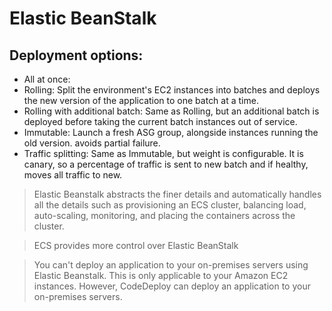 # Elastic BeanStalk

## Deployment options:

- All at once: 
- Rolling: Split the environment's EC2 instances into batches and deploys the new version of the application to one batch at a time.
- Rolling with additional batch: Same as Rolling, but an additional batch is deployed before taking the current batch instances out of service.
- Immutable: Launch a fresh ASG group, alongside instances running the old version. avoids partial failure. 
- Traffic splitting: Same as Immutable, but weight is configurable. It is canary, so a percentage of traffic is sent to new batch and if healthy, moves all traffic to new.

> Elastic Beanstalk abstracts the finer details and automatically handles all the details such as provisioning an ECS cluster, balancing load, auto-scaling, monitoring, and placing the containers across the cluster.

> ECS provides more control over Elastic BeanStalk

> You can't deploy an application to your on-premises servers using Elastic Beanstalk. This is only applicable to your Amazon EC2 instances. However, CodeDeploy can deploy an application to your on-premises servers.
